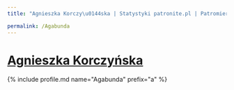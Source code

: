 ```yaml
---
title: "Agnieszka Korczy\u0144ska | Statystyki patronite.pl | Patromierz"

permalink: /Agabunda
---
```


# [Agnieszka Korczyńska](https://patronite.pl/Agabunda)

{% include profile.md name="Agabunda" prefix="a" %}
